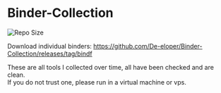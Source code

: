 # Binder-Collection
  
<img src=https://img.shields.io/github/repo-size/De-eloper/Binder-Collection alt="Repo Size">  
  
Download individual binders: https://github.com/De-eloper/Binder-Collection/releases/tag/bindf  
  
These are all tools I collected over time, all have been checked and are clean.  
If you do not trust one, please run in a virtual machine or vps.  

  
